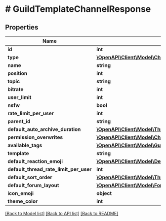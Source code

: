 # # GuildTemplateChannelResponse

## Properties

Name | Type | Description | Notes
------------ | ------------- | ------------- | -------------
**id** | **int** |  | [optional]
**type** | [**\OpenAPI\Client\Model\ChannelTypes**](ChannelTypes.md) |  |
**name** | **string** |  | [optional]
**position** | **int** |  | [optional]
**topic** | **string** |  | [optional]
**bitrate** | **int** |  |
**user_limit** | **int** |  |
**nsfw** | **bool** |  |
**rate_limit_per_user** | **int** |  |
**parent_id** | **string** |  | [optional]
**default_auto_archive_duration** | [**\OpenAPI\Client\Model\ThreadAutoArchiveDuration**](ThreadAutoArchiveDuration.md) |  | [optional]
**permission_overwrites** | [**\OpenAPI\Client\Model\ChannelPermissionOverwriteResponse[]**](ChannelPermissionOverwriteResponse.md) |  |
**available_tags** | [**\OpenAPI\Client\Model\GuildTemplateChannelTags[]**](GuildTemplateChannelTags.md) |  | [optional]
**template** | **string** |  |
**default_reaction_emoji** | [**\OpenAPI\Client\Model\DefaultReactionEmojiResponse**](DefaultReactionEmojiResponse.md) |  | [optional]
**default_thread_rate_limit_per_user** | **int** |  | [optional]
**default_sort_order** | [**\OpenAPI\Client\Model\ThreadSortOrder**](ThreadSortOrder.md) |  | [optional]
**default_forum_layout** | [**\OpenAPI\Client\Model\ForumLayout**](ForumLayout.md) |  | [optional]
**icon_emoji** | **object** |  | [optional]
**theme_color** | **int** |  | [optional]

[[Back to Model list]](../../README.md#models) [[Back to API list]](../../README.md#endpoints) [[Back to README]](../../README.md)
